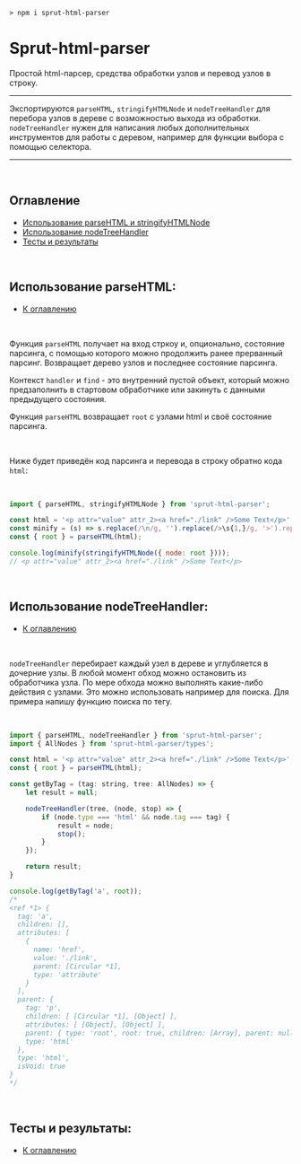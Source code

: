 ```
> npm i sprut-html-parser
```

# Sprut-html-parser

Простой html-парсер, средства обработки узлов и перевод узлов в строку.

---

Экспортируются `parseHTML`, `stringifyHTMLNode` и `nodeTreeHandler` для перебора узлов в дереве с возможностью выхода из обработки. `nodeTreeHandler` нужен для написания любых дополнительных инструментов для работы с деревом, например для функции выбора с помощью селектора.

---

<br>

## <span id="contents">Оглавление</span>

- [Использование parseHTML и stringifyHTMLNode](#parse-html)
- [Использование nodeTreeHandler](#node-tree-handler)
- [Тесты и результаты](#test-results)

<br>

## <span id="parse-html">Использование parseHTML:</span>

- [К оглавлению](#contents)

<br>

Функция `parseHTML` получает на вход стркоу и, опционально, состояние парсинга, с помощью которого можно продолжить ранее прерванный парсинг. Возвращает дерево узлов и последнее состояние парсинга.

Контекст `handler` и `find` - это внутренний пустой объект, который можно предзаполнить в стартовом обработчике или закинуть с данными предыдущего состояния.

Функция `parseHTML` возвращает `root` с узлами html и своё состояние парсинга.

<br>

Ниже будет приведён код парсинга и перевода в строку обратно кода `html`:

<br>

```js
import { parseHTML, stringifyHTMLNode } from 'sprut-html-parser';

const html = '<p attr="value" attr_2><a href="./link" />Some Text</p>';
const minify = (s) => s.replace(/\n/g, '').replace(/>\s{1,}/g, '>').replace(/\s{1,}</g, '<').replace(/\s+/g, ' ');
const { root } = parseHTML(html);

console.log(minify(stringifyHTMLNode({ node: root })));
// <p attr="value" attr_2><a href="./link" />Some Text</p>
```

<br>

## <span id="node-tree-handler">Использование nodeTreeHandler:</span>

- [К оглавлению](#contents)

<br>

`nodeTreeHandler` перебирает каждый узел в дереве и углубляется в дочерние узлы. В любой момент обход можно остановить из обработчика узла. По мере обхода можно выполнять какие-либо действия с узлами. Это можно использовать например для поиска. Для примера напишу функцию поиска по тегу.

<br>

```js
import { parseHTML, nodeTreeHandler } from 'sprut-html-parser';
import { AllNodes } from 'sprut-html-parser/types';

const html = '<p attr="value" attr_2><a href="./link" />Some Text</p>';
const { root } = parseHTML(html);

const getByTag = (tag: string, tree: AllNodes) => {
    let result = null;

    nodeTreeHandler(tree, (node, stop) => {
        if (node.type === 'html' && node.tag === tag) {
            result = node;
            stop();
        }
    });

    return result;
}

console.log(getByTag('a', root));
/*
<ref *1> {
  tag: 'a',
  children: [],
  attributes: [
    {
      name: 'href',
      value: './link',
      parent: [Circular *1],
      type: 'attribute'
    }
  ],
  parent: {
    tag: 'p',
    children: [ [Circular *1], [Object] ],
    attributes: [ [Object], [Object] ],
    parent: { type: 'root', root: true, children: [Array], parent: null },
    type: 'html'
  },
  type: 'html',
  isVoid: true
}
*/
```

<br>

## <span id="test-results">Тесты и результаты:</span>

- [К оглавлению](#contents)

<br>